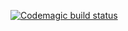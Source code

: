 [![Codemagic build status](https://api.codemagic.io/apps/66e131125ec4c1ef9f88b7d3/ios-project-debug/status_badge.svg)](https://codemagic.io/apps/66e131125ec4c1ef9f88b7d3/ios-project-debug/latest_build)
